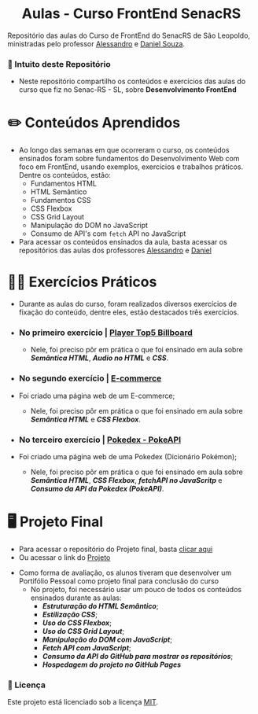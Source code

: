 <h1 align="center">Aulas - Curso FrontEnd SenacRS</h1>
Repositório das aulas do Curso de FrontEnd do SenacRS de São Leopoldo, ministradas pelo professor <a href="https://github.com/senac-alessandro" target="_blank">Alessandro</a> e <a href="https://github.com/dhDSouza" target="_blank">Daniel Souza</a>.

### 📜 Intuito deste Repositório
- Neste repositório compartilho os conteúdos e exercícios das aulas do curso que fiz no Senac-RS - SL, sobre **Desenvolvimento FrontEnd**

# ✏️ Conteúdos Aprendidos
- Ao longo das semanas em que ocorreram o curso, os conteúdos ensinados foram sobre fundamentos do Desenvolvimento Web com foco em FrontEnd, usando exemplos, exercícios e trabalhos práticos. Dentre os conteúdos, estão:
     - Fundamentos HTML
     - HTML Semântico
     - Fundamentos CSS
     - CSS Flexbox
     - CSS Grid Layout
     - Manipulação do DOM no JavaScript
     - Consumo de API's com `fetch` API no JavaScript
- Para acessar os conteúdos ensinados da aula, basta acessar os repositórios das aulas dos professores [Alessandro](https://github.com/senac-alessandro/frontend) e [Daniel](https://github.com/dhDSouza/dev-frontend-3k-talentos-ti)

# 👨‍💻 Exercícios Práticos
- Durante as aulas do curso, foram realizados diversos exercícios de fixação do conteúdo, dentre eles, estão destacados três exercícios.
- ### No primeiro exercício | [Player Top5 Billboard](https://github.com/lucasvalgoi/Curso-FrontEnd-SenacRS/tree/main/aula3)
   - Nele, foi preciso pôr em prática o que foi ensinado em aula sobre __*Semântica HTML*__, __*Audio no HTML*__ e __*CSS*__.

- ### No segundo exercício | [E-commerce](https://github.com/lucasvalgoi/Curso-FrontEnd-SenacRS/tree/main/exeE-commerce)
- Foi criado uma página web de um E-commerce;
   - Nele, foi preciso pôr em prática o que foi ensinado em aula sobre __*Semântica HTML*__ e __*CSS Flexbox*__.

- ### No terceiro exercício | [Pokedex - PokeAPI](https://github.com/lucasvalgoi/Curso-FrontEnd-SenacRS/tree/main/exePokeAPI)
- Foi criado uma página web de uma Pokedex (Dicionário Pokémon);
   - Nele, foi preciso pôr em prática o que foi ensinado em aula sobre __*Semântica HTML*__, __*CSS Flexbox*__, __*fetchAPI no JavaScritp*__ e __*Consumo da API da Pokedex (PokeAPI)*__.

# 🖥️ Projeto Final
* Para acessar o repositório do Projeto final, basta [clicar aqui](https://github.com/lucasvalgoi/MeuPortifolio)
* Ou acessar o link do [Projeto](https://lucasvalgoi.github.io/MeuPortifolio/)
- Como forma de avaliação, os alunos tiveram que desenvolver um Portifólio Pessoal como projeto final para conclusão do curso
   - No projeto, foi necessário usar um pouco de todos os conteúdos ensinados durante as aulas:
     - __*Estruturação do HTML Semântico*__;
     - __*Estilização CSS*__;
     - __*Uso do CSS Flexbox*__;
     - __*Uso do CSS Grid Layout*__;
     - __*Manipulação do DOM com JavaScript*__;
     - __*Fetch API com JavaScript*__;
     - __*Consumo da API do GitHub para mostrar os repositórios*__;
     - __*Hospedagem do projeto no GitHub Pages*__

### 📝 Licença
Este projeto está licenciado sob a licença [MIT](https://github.com/lucasvalgoi/Curso-FrontEnd-SenacRS/blob/main/LICENSE).
